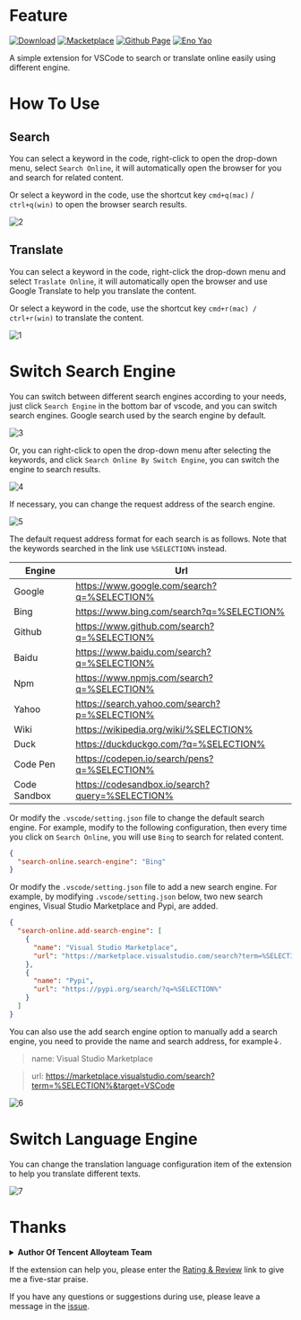 # Feature

<a href="https://marketplace.visualstudio.com/items?itemName=Wscats.search"><img src="https://img.shields.io/badge/Download-+-orange" alt="Download" /></a>
<a href="https://marketplace.visualstudio.com/items?itemName=Wscats.search"><img src="https://img.shields.io/badge/Macketplace-v1.X-brightgreen" alt="Macketplace" /></a>
<a href="https://github.com/Wscats/search-online"><img src="https://img.shields.io/badge/Github Page-Wscats-yellow" alt="Github Page" /></a>
<a href="https://github.com/Wscats"><img src="https://img.shields.io/badge/Author-Eno Yao-blueviolet" alt="Eno Yao" /></a>

A simple extension for VSCode to search or translate online easily using different engine.

# How To Use

## Search

You can select a keyword in the code, right-click to open the drop-down menu, select `Search Online`, it will automatically open the browser for you and search for related content.

Or select a keyword in the code, use the shortcut key `cmd+q(mac)` / `ctrl+q(win)` to open the browser search results.

<!-- ![img](./img/2.gif?raw=true) -->
![2](https://user-images.githubusercontent.com/17243165/100498121-06e07f80-319b-11eb-90d5-68ab242824f1.gif)

## Translate

You can select a keyword in the code, right-click the drop-down menu and select `Traslate Online`, it will automatically open the browser and use Google Translate to help you translate the content.

Or select a keyword in the code, use the shortcut key `cmd+r(mac) / ctrl+r(win)` to translate the content.

<!-- ![img](./img/1.gif?raw=true) -->
![1](https://user-images.githubusercontent.com/17243165/100498131-152e9b80-319b-11eb-82d1-4296aaf9f12f.gif)

# Switch Search Engine

You can switch between different search engines according to your needs, just click `Search Engine` in the bottom bar of vscode, and you can switch search engines. Google search used by the search engine by default.

<!-- ![img](./img/3.gif?raw=true) -->
![3](https://user-images.githubusercontent.com/17243165/100498140-24154e00-319b-11eb-94f6-a2c14d33863c.gif)


Or, you can right-click to open the drop-down menu after selecting the keywords, and click `Search Online By Switch Engine`, you can switch the engine to search results.

<!-- ![img](./img/4.gif?raw=true) -->
![4](https://user-images.githubusercontent.com/17243165/100498152-35f6f100-319b-11eb-8e96-fef096c8c75f.gif)


If necessary, you can change the request address of the search engine.

<!-- ![img](./img/5.png?raw=true) -->
<img alt="5" src="https://user-images.githubusercontent.com/17243165/100498217-9c7c0f00-319b-11eb-8fa3-6235597f4f3f.png">


The default request address format for each search is as follows. Note that the keywords searched in the link use `%SELECTION%` instead.

| Engine       | Url                                             |
| ------------ | ----------------------------------------------- |
| Google       | https://www.google.com/search?q=%SELECTION%     |
| Bing         | https://www.bing.com/search?q=%SELECTION%       |
| Github       | https://www.github.com/search?q=%SELECTION%     |
| Baidu        | https://www.baidu.com/search?q=%SELECTION%      |
| Npm          | https://www.npmjs.com/search?q=%SELECTION%      |
| Yahoo        | https://search.yahoo.com/search?p=%SELECTION%   |
| Wiki         | https://wikipedia.org/wiki/%SELECTION%          |
| Duck         | https://duckduckgo.com/?q=%SELECTION%           |
| Code Pen     | https://codepen.io/search/pens?q=%SELECTION%    |
| Code Sandbox | https://codesandbox.io/search?query=%SELECTION% |

Or modify the `.vscode/setting.json` file to change the default search engine. For example, modify to the following configuration, then every time you click on `Search Online`, you will use `Bing` to search for related content.

```json
{
  "search-online.search-engine": "Bing"
}
```

Or modify the `.vscode/setting.json` file to add a new search engine. For example, by modifying `.vscode/setting.json` below, two new search engines, Visual Studio Marketplace and Pypi, are added.

```json
{
  "search-online.add-search-engine": [
    {
      "name": "Visual Studio Marketplace",
      "url": "https://marketplace.visualstudio.com/search?term=%SELECTION%&target=VSCode"
    },
    {
      "name": "Pypi",
      "url": "https://pypi.org/search/?q=%SELECTION%"
    }
  ]
}
```

You can also use the add search engine option to manually add a search engine, you need to provide the name and search address, for example↓.

> name: Visual Studio Marketplace

> url: https://marketplace.visualstudio.com/search?term=%SELECTION%&target=VSCode

<!-- ![img](./img/6.png?raw=true) -->
<img alt="6" src="https://user-images.githubusercontent.com/17243165/100498209-8c642f80-319b-11eb-81d7-5a8cf9544618.png">


# Switch Language Engine

You can change the translation language configuration item of the extension to help you translate different texts.

<!-- ![img](./img/7.png?raw=true) -->
<img alt="7" src="https://user-images.githubusercontent.com/17243165/100498226-ae5db200-319b-11eb-9a3f-993e82b4c304.png">

# Thanks

<b><details><summary>Author Of Tencent Alloyteam Team</summary></b>
| [<img src="https://avatars1.githubusercontent.com/u/17243165?s=460&v=4" width="60px;"/><br /><sub>Eno Yao</sub>](https://github.com/Wscats) |
| - |
</details>

If the extension can help you, please enter the [Rating & Review](https://marketplace.visualstudio.com/items?itemName=Wscats.search&ssr=false#review-details) link to give me a five-star praise.

If you have any questions or suggestions during use, please leave a message in the [issue](https://github.com/Wscats/search-online/issues/new).

